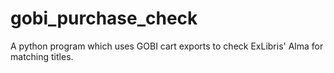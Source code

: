 # gobi_purchase_check
A python program which uses GOBI cart exports to check ExLibris' Alma for matching titles.
